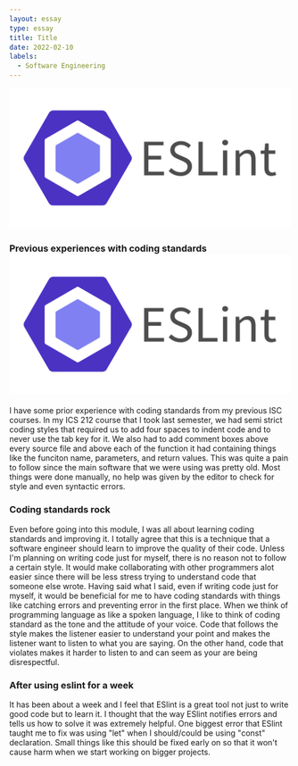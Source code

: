 ```yaml
---
layout: essay
type: essay
title: Title
date: 2022-02-10
labels:
  - Software Engineering
---
```


<div class="ui small rounded images">
  <img class="ui image" src="../images/eslintlogo.png">
</div>

### Previous experiences with coding standards             <img class="ui image" src="../images/eslintlogo.png">

I have some prior experience with coding standards from my previous ISC courses. In my ICS 212 course that I took last semester, we had semi strict coding styles that required us to add four spaces to indent code and to never use the tab key for it. We also had to add comment boxes above every source file and above each of the function it had containing things like the funciton name, parameters, and return values. This was quite a pain to follow since the main software that we were using was pretty old. Most things were done manually, no help was given by the editor to check for style and even syntactic errors. 

### Coding standards rock

Even before going into this module, I was all about learning coding standards and improving it. I totally agree that this is a technique that a software engineer should learn to improve the quality of their code. Unless I'm planning on writing code just for myself, there is no reason not to follow a certain style. It would make collaborating with other programmers alot easier since there will be less stress trying to understand code that someone else wrote. Having said what I said, even if writing code just for myself, it would be beneficial for me to have coding standards with things like catching errors and preventing error in the first place. When we think of programming language as like a spoken language, I like to think of coding standard as the tone and the attitude of your voice. Code that follows the style makes the listener easier to understand your point and makes the listener want to listen to what you are saying. On the other hand, code that violates makes it harder to listen to and can seem as your are being disrespectful. 

### After using eslint for a week

It has been about a week and I feel that ESlint is a great tool not just to write good code but to learn it. I thought that the way ESlint notifies errors and tells us how to solve it was extremely helpful. One biggest error that ESlint taught me to fix was using "let" when I should/could be using "const" declaration. Small things like this should be fixed early on so that it won't cause harm when we start working on bigger projects. 

